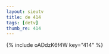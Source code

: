 ```yaml
--- 
layout: sieutv
title: de 414
tags: [detv]
thumb_re: 414
---
```

{% include oADdzK6f4W key="414" %} 

